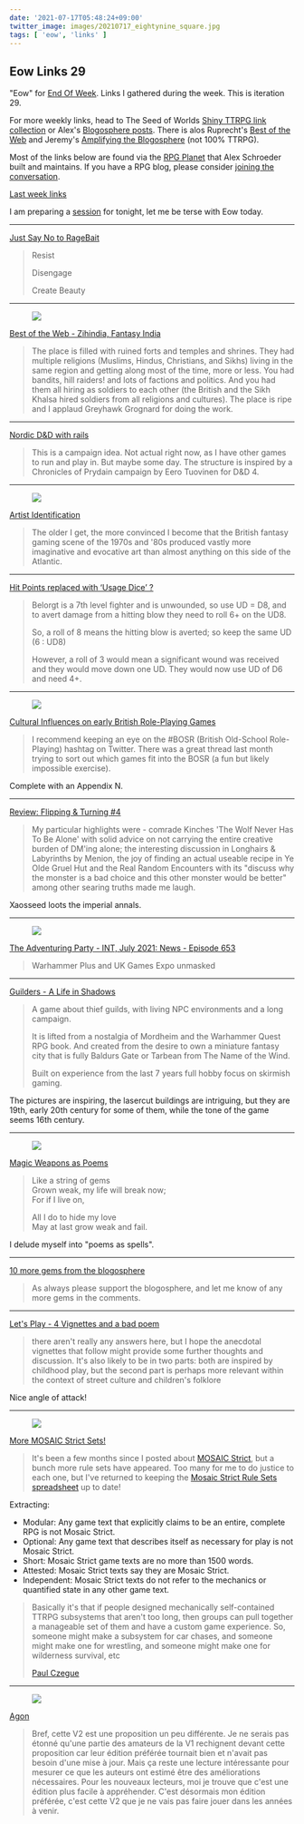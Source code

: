 ```yaml
---
date: '2021-07-17T05:48:24+09:00'
twitter_image: images/20210717_eightynine_square.jpg
tags: [ 'eow', 'links' ]
---
```


## Eow Links 29

"Eow" for [End Of Week](/#eow). Links I gathered during the week. This is iteration 29.

For more weekly links, head to The Seed of Worlds [Shiny TTRPG link collection](https://seedofworlds.blogspot.com/search/label/weekly%20links) or Alex's [Blogosphere posts](https://alexschroeder.ch/wiki/Blogosphere). There is alos Ruprecht's [Best of the Web](https://ruprechtsrpg.blogspot.com/search/label/Best%20of%20the%20Web) and Jeremy's [Amplifying the Blogosphere](https://takeonrules.com/series/amplifying-the-blogosphere/) (not 100% TTRPG).

Most of the links below are found via the [RPG Planet](https://campaignwiki.org/rpg/) that Alex Schroeder built and maintains. If you have a RPG blog, please consider [joining the conversation](https://campaignwiki.org/wiki/Planet/Please_join!).

[Last week links](20210711.html?t=Eow_Links_28&f=eow29)

I am preparing a [session](/#gnd) for tonight, let me be terse with Eow today.

<hr/>

[Just Say No to RageBait](https://thelastredoubt.com/just-say-no/)

> Resist
>
> Disengage
>
> Create Beauty

<hr/>

<figure class="right">
<a href="https://ruprechtsrpg.blogspot.com/2021/07/best-of-web-zihindia-fantasy-india.html"><img src="images/20210717_zihindia.jpg" loading="lazy" /></a>
<figcaption>
</figcaption>
</figure>

[Best of the Web - Zihindia, Fantasy India](https://ruprechtsrpg.blogspot.com/2021/07/best-of-web-zihindia-fantasy-india.html)

> The place is filled with ruined forts and temples and shrines. They had multiple religions (Muslims, Hindus, Christians, and Sikhs) living in the same region and getting along most of the time, more or less. You had bandits, hill raiders! and lots of factions and politics. And you had them all hiring as soldiers to each other (the British and the Sikh Khalsa hired soldiers from all religions and cultures). The place is ripe and I applaud Greyhawk Grognard for doing the work.

<hr/>

[Nordic D&D with rails](https://ropeblogi.wordpress.com/2021/07/16/nordic-dd-with-rails/)

> This is a campaign idea. Not actual right now, as I have other games to run and play in. But maybe some day. The structure is inspired by a Chronicles of Prydain campaign by Eero Tuovinen for D&D 4.

<hr/>

<figure class="right smaller">
<a href="http://grognardia.blogspot.com/2021/07/artist-identification.html"><img src="images/20210717_wdwarf.jpg" loading="lazy" /></a>
<figcaption>
</figcaption>
</figure>

[Artist Identification](http://grognardia.blogspot.com/2021/07/artist-identification.html)

> The older I get, the more convinced I become that the British fantasy gaming scene of the 1970s and '80s produced vastly more imaginative and evocative art than almost anything on this side of the Atlantic.

<hr/>

[Hit Points replaced with ‘Usage Dice’ ?](https://goblinshenchman.wordpress.com/2021/07/14/hit-points-replaced-with-usage-dice/)

> Belorgt is a 7th level fighter and is unwounded, so  use UD = D8, and to avert damage from a hitting blow they need to roll 6+ on the UD8.
>
>So, a roll of 8 means the hitting blow is averted; so keep the same UD (6 : UD8)
>
> However, a roll of 3 would mean a significant wound was received and they would move down one UD. They would now use UD of D6 and need 4+.

<hr/>

<figure class="right noborder">
<a href="https://uncaringcosmos.com/cultural-influences-on-early-british-role-playing-games/"><img src="images/20210717_macabre.png" loading="lazy" /></a>
<figcaption>
</figcaption>
</figure>

[Cultural Influences on early British Role-Playing Games](https://uncaringcosmos.com/cultural-influences-on-early-british-role-playing-games/)

> I recommend keeping an eye on the #BOSR (British Old-School Role-Playing) hashtag on Twitter. There was a great thread last month trying to sort out which games fit into the BOSR (a fun but likely impossible exercise).

Complete with an Appendix N.

<hr/>

[Review: Flipping & Turning #4](http://seedofworlds.blogspot.com/2021/07/review-flipping-turning-4.html)

> My particular highlights were - comrade Kinches 'The Wolf Never Has To Be Alone' with solid advice on not carrying the entire creative burden of DM'ing alone; the interesting discussion in Longhairs & Labyrinths by Menion, the joy of finding an actual useable recipe in Ye Olde Gruel Hut and the Real Random Encounters with its "discuss why the monster is a bad choice and this other monster would be better" among other searing truths made me laugh.

Xaosseed loots the imperial annals.

<hr/>

<figure class="right small">
<a href="https://theadventuringparty.libsyn.com/int-july-2021-news"><img src="images/20210717_tap653.jpg" loading="lazy" /></a>
<figcaption>
</figcaption>
</figure>

[The Adventuring Party - INT, July 2021: News - Episode 653](https://theadventuringparty.libsyn.com/int-july-2021-news)

> Warhammer Plus and UK Games Expo unmasked

<hr/>

[Guilders - A Life in Shadows](http://bloodbeard.blogspot.com/2021/07/guilders-life-in-shadows.html)

> A game about thief guilds, with living NPC environments and a long campaign.
>
> It is lifted from a nostalgia of Mordheim and the Warhammer Quest RPG book.
> And created from the desire to own a miniature fantasy city that is fully Baldurs Gate or Tarbean from The Name of the Wind.
>
> Built on experience from the last 7 years full hobby focus on skirmish gaming.

The pictures are inspiring, the lasercut buildings are intriguing, but they are 19th, early 20th century for some of them, while the tone of the game seems 16th century.

<hr/>

<figure class="right smaller">
<a href="https://onethousandsummers.blogspot.com/2012/10/hyakunin-isshu-poem-89-princess-shokushi.html"><img src="images/20210717_eightynine.jpg" loading="lazy" /></a>
<figcaption>
</figcaption>
</figure>

[Magic Weapons as Poems](https://xenophonsramblings.blogspot.com/2021/07/magic-weapons-as-poems.html)

> Like a string of gems<br/>
> Grown weak, my life will break now;<br/>
> For if I live on,<br/>
>
> All I do to hide my love<br/>
> May at last grow weak and fail.<br/>

I delude myself into "poems as spells".

<hr/>

[10 more gems from the blogosphere](https://plasticpolyhedra.blogspot.com/2021/07/10-more-gems-from-blogosphere.html)

> As always please support the blogosphere, and let me know of any more gems in the comments.

<hr/>

[Let's Play - 4 Vignettes and a bad poem](https://aloneinthelabyrinth.blogspot.com/2021/07/lets-play-3-vignettes.html)

> there aren't really any answers here, but I hope the anecdotal vignettes that follow might provide some further thoughts and discussion.  It's also likely to be in two parts: both are inspired by childhood play, but the second part is perhaps more relevant within the context of street culture and children's folklore

Nice angle of attack!

<hr/>

<figure class="right">
<a href="https://en.wikipedia.org/wiki/Mosaic#/media/File:Cave_canem_MAN_Napoli_Inv110666.jpg"><img src="images/20210717_canem.jpg" loading="lazy" /></a>
<figcaption>
</figcaption>
</figure>

[More MOSAIC Strict Sets!](https://blog.trilemma.com/2021/07/more-mosaic-strict-sets.html)

> It's been a few months since I posted about [MOSAIC Strict](https://blog.trilemma.com/2021/02/nothing-at-bottom-mosaic-strict-rpg.html), but a bunch more rule sets have appeared. Too many for me to do justice to each one, but I've returned to keeping the [Mosaic Strict Rule Sets spreadsheet](https://docs.google.com/spreadsheets/d/1PQLmSyj94TBh5kUguinxorYAxwdYMH0o6BMttvJU5VM/edit#gid=0) up to date!

Extracting:

* Modular: Any game text that explicitly claims to be an entire, complete RPG is not Mosaic Strict.
* Optional: Any game text that describes itself as necessary for play is not Mosaic Strict.
* Short: Mosaic Strict game texts are no more than 1500 words.
* Attested: Mosaic Strict texts say they are Mosaic Strict.
* Independent: Mosaic Strict texts do not refer to the mechanics or quantified state in any other game text.

> Basically it's that if people designed mechanically self-contained TTRPG subsystems that aren't too long, then groups can pull together a manageable set of them and have a custom game experience. So, someone might make a subsystem for car chases, and someone might make one for wrestling, and someone might make one for wilderness survival, etc
>
> <span class="attribution"><a href="https://paulczege.itch.io/a-lovemaking-for-mosaic-strict">Paul Czegue</a></span>

<hr/>

<figure class="right small">
<a href="https://en.wikipedia.org/wiki/Ancient_Greek_art#/media/File:Rider_Cdm_Paris_814.jpg"><img src="images/20210717_agon.jpg" loading="lazy" /></a>
<figcaption>
</figcaption>
</figure>

[Agon](http://hu-mu.blogspot.com/2021/07/agon.html)

> Bref, cette V2 est une proposition un peu différente. Je ne serais pas étonné qu'une partie des amateurs de la V1 rechignent devant cette proposition car leur édition préférée tournait bien et n'avait pas besoin d'une mise à jour. Mais ça reste une lecture intéressante pour mesurer ce que les auteurs ont estimé être des améliorations nécessaires. Pour les nouveaux lecteurs, moi je trouve que c'est une édition plus facile à appréhender. C'est désormais mon édition préférée, c'est cette V2 que je ne vais pas faire jouer dans les années à venir.

